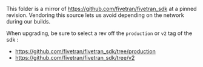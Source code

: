 This folder is a mirror of https://github.com/fivetran/fivetran_sdk at a pinned
revision. Vendoring this source lets us avoid depending on the network during
our builds.

When upgrading, be sure to select a rev off the `production` or `v2` tag of the
sdk :

- https://github.com/fivetran/fivetran_sdk/tree/production
- https://github.com/fivetran/fivetran_sdk/tree/v2
